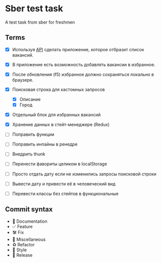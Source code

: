 # Sber test task

A test task from sber for freshmen

## Terms

- [X] Используя [API](https://jobs.github.com/api) сделать приложение, которое отбразит список вакансий.
- [X] В приложение есть возможность добавлять вакансии в избранное.
- [X] После обновления (f5) избранное должно сохраняться локально в браузере.
- [X] Поисковая строка для кастомных запросов
    - [X] Описание
    - [X] Город
- [X] Отдельный блок для избранных вакансий
- [X] Хранение данных в стейт-менеджере (Redux)

- [ ] Поправить функции
- [ ] Поправить инлайны в ренедре
- [ ] Внедрить thunk
- [ ] Перенести фавориты целиком в localStorage
- [ ] Просто отдать дату если не изменились запросы поисковой строки
- [ ] Вывести дату и привести её в человеческий вид
- [ ] Перевести классы без стейтов в функциональные

## Commit syntax 

* :blue_book: Documentation
* :white_check_mark: Feature
* :hammer_and_wrench: Fix
* :corn: Miscellaneous
* :recycle: Refactor
* :art: Style
* :milky_way: Release
